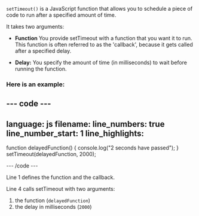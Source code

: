 `setTimeout()` is a JavaScript function that allows you to schedule a piece of code to run after a specified amount of time. 

It takes two arguments:

+ **Function** You provide setTimeout with a function that you want it to run. This function is often referred to as the 'callback', because it gets called after a specified delay.

+ **Delay:** You specify the amount of time (in milliseconds) to wait before running the function.

### Here is an example:

--- code ---
---
language: js
filename:
line_numbers: true
line_number_start: 1
line_highlights: 
---


function delayedFunction() {
    console.log("2 seconds have passed");
}
setTimeout(delayedFunction, 2000);

--- /code ---

Line 1 defines the function and the callback.

Line 4 calls setTimeout with two arguments:
1) the function (`delayedFunction`)
2) the delay in milliseconds (`2000`) 